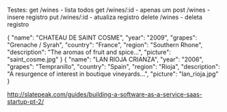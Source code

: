 Testes:
get /wines  - lista todos
get /wines/:id - apenas um
post /wines - insere registro
put /wines/:id - atualiza registro
delete /wines - deleta registro

{
    "name": "CHATEAU DE SAINT COSME",
    "year": "2009",
    "grapes": "Grenache / Syrah",
    "country": "France",
    "region": "Southern Rhone",
    "description": "The aromas of fruit and spice...",
    "picture": "saint_cosme.jpg"
}
{
    "name": "LAN RIOJA CRIANZA",
    "year": "2006",
    "grapes": "Tempranillo",
    "country": "Spain",
    "region": "Rioja",
    "description": "A resurgence of interest in boutique vineyards...",
    "picture": "lan_rioja.jpg"
}


http://slatepeak.com/guides/building-a-software-as-a-service-saas-startup-pt-2/